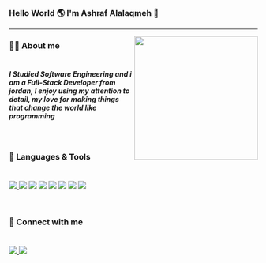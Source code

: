 ### Hello World 🌎 I'm Ashraf Alalaqmeh 👋 
<hr />
<img align=right height="250px" src="https://cdn.dribbble.com/users/1162077/screenshots/3848914/programmer.gif" />

### :technologist: About me
# 
<h5 >I Studied Software Engineering and i am a Full-Stack Developer  from jordan, I enjoy using my attention to detail, my love for making things that change the world like programming

<h5>


</br>

### 💼 Languages & Tools

<h1  margin="0px"></h1>

<p>
<a href ="https://www.w3schools.com"> <img src="https://img.shields.io/badge/JavaScript-323330?style=for-the-badge&logo=javascript&logoColor=F7DF1E" />  </a>
<img src="https://img.shields.io/badge/HTML5-E34F26?style=for-the-badge&logo=html5&logoColor=white" />
<img src="https://img.shields.io/badge/CSS3-1572B6?style=for-the-badge&logo=css3&logoColor=white" />
<img src="https://img.shields.io/badge/MongoDB-4EA94B?style=for-the-badge&logo=mongodb&logoColor=white" />
<img src="https://img.shields.io/badge/Node.js-339933?style=for-the-badge&logo=nodedotjs&logoColor=white" />
<img src="https://img.shields.io/badge/Express.js-000000?style=for-the-badge&logo=express&logoColor=white" />
<img src="https://img.shields.io/badge/React-20232A?style=for-the-badge&logo=react&logoColor=61DAFB" />
<img src="https://img.shields.io/badge/Bootstrap-563D7C?style=for-the-badge&logo=bootstrap&logoColor=white" />
</p>



</br>

<!--
[![Top Langs](https://github-readme-stats.vercel.app/api/top-langs/?username=AshrafSAlalaqmeh&layout=compact)](https://github.com/C6-AshrafSAlalaqmeh/MERAKI_Academy_Project_4/github-readme-stats)

<img align="center" src="https://github-readme-stats.vercel.app/api/top-langs/?username=AshrafSAlalaqmeh&theme=radical&layout=compact" />
-->
<p>

### :email: Connect with me 
<h1></h1> 
</p>
<p>
<a href='https://www.linkedin.com/in/ashrafalalaqmeh/'> <img src="https://img.shields.io/badge/LinkedIn-0077B5?style=for-the-badge&logo=linkedin&logoColor=white" /> </a>
  <a href='mailto:ashraf.alalaqmeh@gmail.com'> <img src="https://img.shields.io/badge/Gmail-D14836?style=for-the-badge&logo=gmail&logoColor=white" /> </a>
  
</p>





<!-- **AshrafSAlalaqmeh/AshrafSAlalaqmeh** is a ✨ _special_ ✨ repository because its `README.md` (this file) appears on your GitHub profile.

Here are some ideas to get you started:

- 🔭 I’m currently working on ...
- 🌱 I’m currently learning ...
- 👯 I’m looking to collaborate on ...
- 🤔 I’m looking for help with ...
- 💬 Ask me about ...
- 📫 How to reach me: ...
- 😄 Pronouns: ...
- ⚡ Fun fact: ... -->

